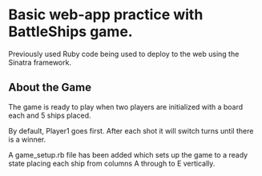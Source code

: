 Basic web-app practice with BattleShips game.
=============================================

Previously used Ruby code being used to deploy to the web using the Sinatra framework.

About the Game
--------------

The game is ready to play when two players are initialized with a board each and 5 ships placed.

By default, Player1 goes first. After each shot it will switch turns until there is a winner. 

A game_setup.rb file has been added which sets up the game to a ready state placing each ship from columns A through to E vertically. 
	